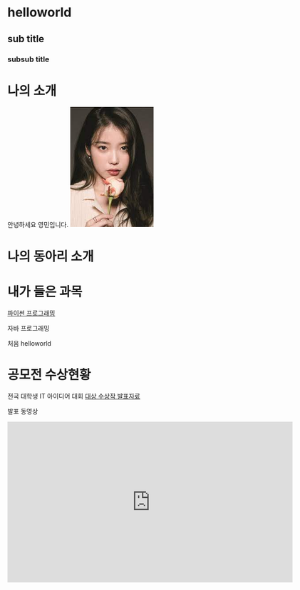 # helloworld
## sub title
### subsub title

# 나의 소개
안녕하세요 영민입니다.
<img src="1.jpg"/> <br>
# 나의 동아리 소개

# 내가 들은 과목 
[파이썬 프로그래밍](https://www.python.org)

자바 프로그래밍

처음  helloworld

# 공모전 수상현황
전국 대학생 IT 아이디어 대회
[대상 수상작 발표자료](/presentation.pptx)

발표 동영상

<iframe width="640" height="360" src="https://www.youtube.com/embed/OKw80k8tlLM" title="[DMU] 굿바이 동미대 홍보대사 3기😢ㅣ홍보대사 고민하고 있다면 시청 필수!🙌🏻" frameborder="0" allow="accelerometer; autoplay; clipboard-write; encrypted-media; gyroscope; picture-in-picture; web-share" allowfullscreen></iframe>
